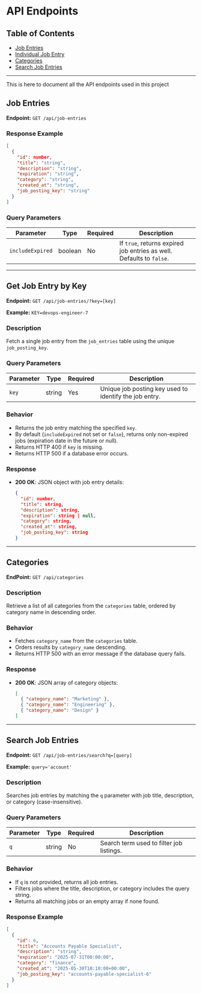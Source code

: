 # API Endpoints

## Table of Contents
- [Job Entries](#job-entries)
- [Individual Job Entry](#get-job-entry-by-key)
- [Categories](#categories)
- [Search Job Entries](#search-job-entries)

---
This is here to document all the API endpoints used in this project

## Job Entries

**Endpoint:** `GET /api/job-entries`

### Response Example

```json
[
  {
    "id": number,
    "title": "string",
    "description": "string",
    "expiration": "string",
    "category": "string",
    "created_at": "string",
    "job_posting_key": "string"
  }
]


```

### Query Parameters

| Parameter        | Type    | Required | Description                                                                 |
|------------------|---------|----------|-----------------------------------------------------------------------------|
| `includeExpired` | boolean | No       | If `true`, returns expired job entries as well. Defaults to `false`.        |

---

## Get Job Entry by Key

**Endpoint:** `GET /api/job-entries/?key=[key]`

**Example:** `KEY=devops-engineer-7`
### Description

Fetch a single job entry from the `job_entries` table using the unique `job_posting_key`.  

### Query Parameters

| Parameter        | Type    | Required | Description                                                                 |
|------------------|---------|----------|-----------------------------------------------------------------------------|
| `key`            | string  | Yes      | Unique job posting key used to identify the job entry.                      |


### Behavior

- Returns the job entry matching the specified `key`.
- By default (`includeExpired` not set or `false`), returns only non-expired jobs (expiration date in the future or null).
- Returns HTTP 400 if `key` is missing.
- Returns HTTP 500 if a database error occurs.


### Response

- **200 OK**: JSON object with job entry details:

  ```json
  {
    "id": number,
    "title": string,
    "description": string,
    "expiration": string | null,
    "category": string,
    "created_at": string,
    "job_posting_key": string
  }


---
## Categories

**EndPoint:** `GET /api/categories`

### Description

Retrieve a list of all categories from the `categories` table, ordered by category name in descending order.

### Behavior

- Fetches `category_name` from the `categories` table.
- Orders results by `category_name` descending.
- Returns HTTP 500 with an error message if the database query fails.

### Response

- **200 OK**: JSON array of category objects:

  ```json
  [
    { "category_name": "Marketing" },
    { "category_name": "Engineering" },
    { "category_name": "Design" }
  ]

---

## Search Job Entries

**Endpoint:** `GET /api/job-entries/search?q=[query]`

**Example:** `query='account'`

### Description

Searches job entries by matching the `q` parameter with job title, description, or category (case-insensitive).

### Query Parameters

| Parameter | Type   | Required | Description                                |
|-----------|--------|----------|--------------------------------------------|
| `q`       | string | No       | Search term used to filter job listings.   |

### Behavior

- If `q` is not provided, returns all job entries.
- Filters jobs where the title, description, or category includes the query string.
- Returns all matching jobs or an empty array if none found.

### Response Example

```json
[
  {
    "id": 6,
    "title": "Accounts Payable Specialist",
    "description": "string",
    "expiration": "2025-07-31T00:00:00",
    "category": "finance",
    "created_at": "2025-05-30T10:10:00+00:00",
    "job_posting_key": "accounts-payable-specialist-6"
  }
]
```

